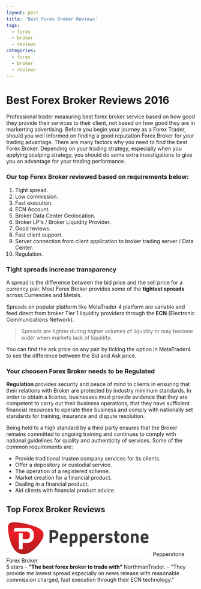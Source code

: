 ```yaml
---
layout: post
title: 'Best Forex Broker Reviews'
tags:
  - forex
  - broker
  - reviews
categories:
  - forex
  - broker
  - reviews
---
```

# Best Forex Broker Reviews 2016

Professional trader measuring best forex broker service based on how good they provide their services to their client, not based on how good they are in markerting advertising. Before you begin your journey as a Forex Trader, should you well informed on finding a good reputation Forex Broker for your trading advantage. There are many factors why you need to find the best Forex Broker. Depending on your trading strategy, especially when you applying scalping strategy, you should do some extra investigations to give you an advantage for your trading performance.

### Our top Forex Broker reviewed based on requirements below:

1. Tight spread.
2. Low commission.
3. Fast execution.
4. ECN Account.
5. Broker Data Center Geolocation.
6. Broker LP's / Broker Liquidity Provider.
7. Good reviews.
8. Fast client support.
9. Server connection from client application to broker trading server / Data Center.
10. Regulation.

### Tight spreads increase transparency

A spread is the difference between the bid price and the sell price for a currency pair. Most Forex Broker provides some of the **tightest spreads** across Currencies and Metals.

Spreads on popular platform like MetaTrader 4 platform are variable and feed direct from broker Tier 1 liquidity providers through the **ECN** (Electronic Communications Network).

> Spreads are tighter during higher volumes of liquidity or may become wider when markets lack of liquidity.

You can find the ask price on any pair by ticking the option in MetaTrader4 to see the difference between the Bid and Ask price.

### Your choosen Forex Broker needs to be Regulated

**Regulation** provides security and peace of mind to clients in ensuring that their relations with Broker are protected by industry minimum standards. In order to obtain a license, businesses must provide evidence that they are competent to carry out their business operations, that they have sufficient financial resources to operate their business and comply with nationally set standards for training, insurance and dispute resolution.

Being held to a high standard by a third party ensures that the Broker remains committed to ongoing training and continues to comply with national guidelines for quality and authenticity of services. Some of the common requirements are:

- Provide traditional trustee company services for its clients.
- Offer a depository or custodial service.
- The operation of a registered scheme.
- Market creation for a financial product.
- Dealing in a financial product.
- Aid clients with financial product advice.

## Top Forex Broker Reviews

<div itemscope itemtype="http://schema.org/Review">
  <div itemprop="itemReviewed" itemscope itemtype="https://schema.org/FinancialProduct">
    <img itemprop="image" src="/static/img/broker-logo/pepperstone.jpg" alt="Trade with top tier banks and institutionals"/>
    <span itemprop="name">Pepperstone Forex Broker</span>
  </div>
  <span itemprop="reviewRating" itemscope itemtype="http://schema.org/Rating">
    <span itemprop="ratingValue">5</span>
  </span> stars -
  <b>"<span itemprop="name">The best forex broker to trade with</span>" </b>
  <span itemprop="author" itemscope itemtype="http://schema.org/Person">
    <span itemprop="name">NorthmanTrader.</span>
  </span>
  <span itemprop="reviewBody">- "They provide me lowest spread especially on news release with reasonable commission charged, fast execution through their ECN technology."</span>
  <div itemprop="publisher" itemscope itemtype="http://schema.org/Organization">
    <meta itemprop="name" content="www.GravTrade.com">
  </div>
</div>
